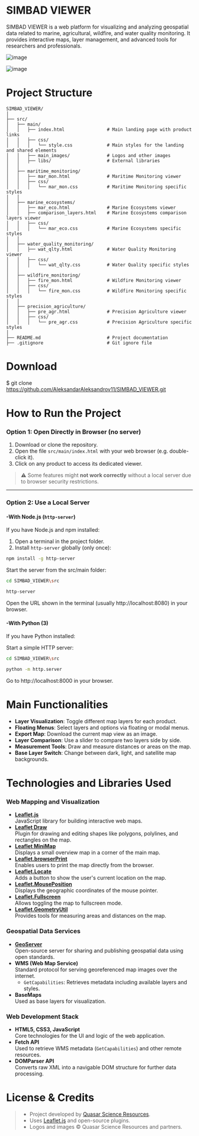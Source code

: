 # SIMBAD VIEWER
SIMBAD VIEWER is a web platform for visualizing and analyzing geospatial data related to marine, agricultural, wildfire, and water quality monitoring. It provides interactive maps, layer management, and advanced tools for researchers and professionals.

![image](https://github.com/user-attachments/assets/69b4f18d-352d-4915-ae51-b7d355096fe7)

![image](https://github.com/user-attachments/assets/94445236-16b5-4e14-ad1e-9ba8a5a09249)


# Project Structure

```text
SIMBAD_VIEWER/
│
├── src/
│   ├── main/
│   │   ├── index.html                # Main landing page with product links
│   │   ├── css/
│   │   │   └── style.css             # Main styles for the landing and shared elements
│   │   ├── main_images/              # Logos and other images
│   │   ├── libs/                     # External libraries
│   │
│   ├── maritime_monitoring/
│   │   ├── mar_mon.html              # Maritime Monitoring viewer
│   │   ├── css/
│   │   │   └── mar_mon.css           # Maritime Monitoring specific styles
│   │
│   ├── marine_ecosystems/
│   │   ├── mar_eco.html              # Marine Ecosystems viewer
│   │   ├── comparison_layers.html    # Marine Ecosystems comparison layers viewer
│   │   ├── css/
│   │   │   └── mar_eco.css           # Marine Ecosystems specific styles
│   │
│   ├── water_quality_monitoring/
│   │   ├── wat_qlty.html             # Water Quality Monitoring viewer
│   │   ├── css/
│   │   │   └── wat_qlty.css          # Water Quality specific styles
│   │
│   ├── wildfire_monitoring/
│   │   ├── fire_mon.html             # Wildfire Monitoring viewer
│   │   ├── css/
│   │   │   └── fire_mon.css          # Wildfire Monitoring specific styles
│   │
│   ├── precision_agriculture/
│   │   ├── pre_agr.html              # Precision Agriculture viewer
│   │   ├── css/
│   │   │   └── pre_agr.css           # Precision Agriculture specific styles
│
├── README.md                         # Project documentation
├── .gitignore                        # Git ignore file
```
# Download

$ git clone https://github.com/AleksandarAleksandrov11/SIMBAD_VIEWER.git

# How to Run the Project

### Option 1: Open Directly in Browser (no server)

1. Download or clone the repository.
2. Open the file `src/main/index.html` with your web browser (e.g. double-click it).
3. Click on any product to access its dedicated viewer.

> ⚠️ Some features might **not work correctly** without a local server due to browser security restrictions.

---

### Option 2: Use a Local Server

#### -With Node.js (`http-server`)
If you have Node.js and npm installed:

1. Open a terminal in the project folder.
2. Install `http-server` globally (only once):
   
```bash
npm install -g http-server
```
Start the server from the src/main folder:

```bash
cd SIMBAD_VIEWER\src

http-server
```
Open the URL shown in the terminal (usually http://localhost:8080) in your browser.

#### -With Python (3)
If you have Python installed:

Start a simple HTTP server:

```bash
cd SIMBAD_VIEWER\src

python -m http.server
```
Go to http://localhost:8000 in your browser.

# Main Functionalities

- **Layer Visualization**: Toggle different map layers for each product.
- **Floating Menus**: Select layers and options via floating or modal menus.
- **Export Map**: Download the current map view as an image.
- **Layer Comparison**: Use a slider to compare two layers side by side.
- **Measurement Tools**: Draw and measure distances or areas on the map.
- **Base Layer Switch**: Change between dark, light, and satellite map backgrounds.

# Technologies and Libraries Used

### Web Mapping and Visualization

- **[Leaflet.js](https://leafletjs.com/)**  
  JavaScript library for building interactive web maps.
- **[Leaflet Draw](https://github.com/Leaflet/Leaflet.draw)**  
  Plugin for drawing and editing shapes like polygons, polylines, and rectangles on the map.
- **[Leaflet MiniMap](https://github.com/Norkart/Leaflet-MiniMap)**  
  Displays a small overview map in a corner of the main map.
- **[Leaflet.browserPrint](https://github.com/Igor-Vladyka/leaflet.browser.print)**  
  Enables users to print the map directly from the browser.
- **[Leaflet.Locate](https://github.com/domoritz/leaflet-locatecontrol)**  
  Adds a button to show the user's current location on the map.
- **[Leaflet.MousePosition](https://github.com/ardhi/Leaflet.MousePosition)**  
  Displays the geographic coordinates of the mouse pointer.
- **[Leaflet.Fullscreen](https://github.com/Leaflet/Leaflet.fullscreen)**  
  Allows toggling the map to fullscreen mode.
- **[Leaflet.GeometryUtil](https://github.com/makinacorpus/Leaflet.GeometryUtil)**  
  Provides tools for measuring areas and distances on the map.

### Geospatial Data Services

- **[GeoServer](https://geoserver.org/)**  
  Open-source server for sharing and publishing geospatial data using open standards.
- **WMS (Web Map Service)**  
  Standard protocol for serving georeferenced map images over the internet.
  - `GetCapabilities`: Retrieves metadata including available layers and styles.
- **BaseMaps**  
   Used as base layers for visualization.

### Web Development Stack

- **HTML5, CSS3, JavaScript**  
  Core technologies for the UI and logic of the web application.
- **Fetch API**  
  Used to retrieve WMS metadata (`GetCapabilities`) and other remote resources.
- **DOMParser API**  
  Converts raw XML into a navigable DOM structure for further data processing.
   
# License & Credits
> - Project developed by [Quasar Science Resources](https://quasarsr.com/).
> - Uses [Leaflet.js](https://leafletjs.com/) and open-source plugins.
> - Logos and images © Quasar Science Resources and partners.
